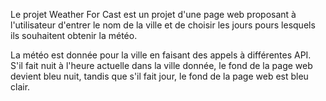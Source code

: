 Le projet Weather For Cast est un projet d'une page web proposant à l'utilisateur d'entrer le nom de la ville et de choisir les jours pours lesquels ils souhaitent obtenir la météo.

La météo est donnée pour la ville en faisant des appels à différentes API. S'il fait nuit à l'heure actuelle dans la ville donnée, le fond de la page web devient bleu nuit, tandis que s'il fait jour, le fond de la page web est bleu clair.
